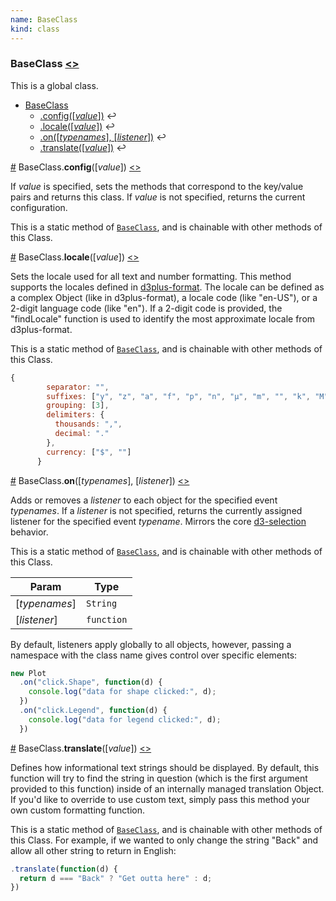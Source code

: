 ```yaml
---
name: BaseClass
kind: class
---
```


  <a name="BaseClass"></a>

### **BaseClass** [<>](https://github.com/d3plus/d3plus-common/blob/master/src/BaseClass.js#L46)


This is a global class.


* [BaseClass](#BaseClass)
    * [.config([*value*])](#BaseClass.config) ↩︎
    * [.locale([*value*])](#BaseClass.locale) ↩︎
    * [.on([*typenames*], [*listener*])](#BaseClass.on) ↩︎
    * [.translate([*value*])](#BaseClass.translate) ↩︎


<a name="BaseClass.config" href="#BaseClass.config">#</a> BaseClass.**config**([*value*]) [<>](https://github.com/d3plus/d3plus-common/blob/master/src/BaseClass.js#L73)

If *value* is specified, sets the methods that correspond to the key/value pairs and returns this class. If *value* is not specified, returns the current configuration.


This is a static method of [<code>BaseClass</code>](#BaseClass), and is chainable with other methods of this Class.


<a name="BaseClass.locale" href="#BaseClass.locale">#</a> BaseClass.**locale**([*value*]) [<>](https://github.com/d3plus/d3plus-common/blob/master/src/BaseClass.js#L128)

Sets the locale used for all text and number formatting. This method supports the locales defined in [d3plus-format](https://github.com/d3plus/d3plus-format/blob/master/src/locale.js). The locale can be defined as a complex Object (like in d3plus-format), a locale code (like "en-US"), or a 2-digit language code (like "en"). If a 2-digit code is provided, the "findLocale" function is used to identify the most approximate locale from d3plus-format.


This is a static method of [<code>BaseClass</code>](#BaseClass), and is chainable with other methods of this Class.


```js
{
        separator: "",
        suffixes: ["y", "z", "a", "f", "p", "n", "µ", "m", "", "k", "M", "B", "t", "q", "Q", "Z", "Y"],
        grouping: [3],
        delimiters: {
          thousands: ",",
          decimal: "."
        },
        currency: ["$", ""]
      }
```


<a name="BaseClass.on" href="#BaseClass.on">#</a> BaseClass.**on**([*typenames*], [*listener*]) [<>](https://github.com/d3plus/d3plus-common/blob/master/src/BaseClass.js#L147)

Adds or removes a *listener* to each object for the specified event *typenames*. If a *listener* is not specified, returns the currently assigned listener for the specified event *typename*. Mirrors the core [d3-selection](https://github.com/d3/d3-selection#selection_on) behavior.


This is a static method of [<code>BaseClass</code>](#BaseClass), and is chainable with other methods of this Class.

| Param | Type |
| --- | --- |
| [*typenames*] | <code>String</code> | 
| [*listener*] | <code>function</code> | 

By default, listeners apply globally to all objects, however, passing a namespace with the class name gives control over specific elements:

```js
new Plot
  .on("click.Shape", function(d) {
    console.log("data for shape clicked:", d);
  })
  .on("click.Legend", function(d) {
    console.log("data for legend clicked:", d);
  })
```


<a name="BaseClass.translate" href="#BaseClass.translate">#</a> BaseClass.**translate**([*value*]) [<>](https://github.com/d3plus/d3plus-common/blob/master/src/BaseClass.js#L161)

Defines how informational text strings should be displayed. By default, this function will try to find the string in question (which is the first argument provided to this function) inside of an internally managed translation Object. If you'd like to override to use custom text, simply pass this method your own custom formatting function.


This is a static method of [<code>BaseClass</code>](#BaseClass), and is chainable with other methods of this Class.
For example, if we wanted to only change the string &quot;Back&quot; and allow all other string to return in English:

```js
.translate(function(d) {
  return d === "Back" ? "Get outta here" : d;
})
```

